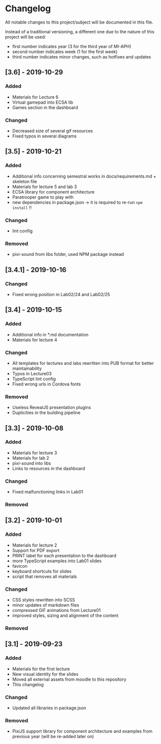 # Changelog
All notable changes to this project/subject will be documented in this file.

Instead of a traditional versioning, a different one due to the nature of this project will be used:

- first number indicates year (3 for the third year of MI-APH)
- second number indicates week (1 for the first week)
- third number indicates minor changes, such as hotfixes and updates

## [3.6] - 2019-10-29
### Added
- Materials for Lecture 6
- Virtual gamepad into ECSA lib
- Games section in the dashboard

### Changed
- Decreased size of several gif resources
- Fixed typos in several diagrams 


## [3.5] - 2019-10-21
### Added
- Additional info concerning semestral works in docs/requirements.md + skeleton file
- Materials for lecture 5 and lab 3
- ECSA library for component architecture
- Paratrooper game to play with
- new dependencies in package.json -> it is required to re-run `npm install` !!

### Changed
- lint config

### Removed
- pixi-sound from libs folder, used NPM package instead

## [3.4.1] - 2019-10-16
### Changed
- Fixed wrong position in Lab02/24 and Lab02/25

## [3.4] - 2019-10-15
### Added
- Additional info in *.md documentation
- Materials for lecture 4

### Changed
- All templates for lectures and labs rewritten into PUB format for better maintainability 
- Typos in Lecture03
- TypeScript lint config
- Fixed wrong urls in Cordova fonts

### Removed
- Useless RevealJS presentation plugins
- Duplicities in the building pipeline


## [3.3] - 2019-10-08
### Added
- Materials for lecture 3
- Materials for lab 2
- pixi-sound into libs
- Links to resources in the dashboard

### Changed
- Fixed malfunctioning links in Lab01

### Removed

## [3.2] - 2019-10-01
### Added
- Materials for lecture 2
- Support for PDF export
- PRINT label for each presentation to the dashboard
- more TypeScript examples into Lab01 slides
- favicon
- keyboard shortcuts for slides
- script that removes all materials

### Changed
- CSS styles rewritten into SCSS
- minor updates of markdown files
- compressed GIF animations from Lecture01
- improved styles, sizing and alignment of the content

### Removed


## [3.1] - 2019-09-23
### Added
- Materials for the first lecture
- New visual identity for the slides
- Moved all external assets from moodle to this repository
- This changelog

### Changed
- Updated all libraries in package.json

### Removed
- PixiJS support library for component architecture and examples from previous year (will be re-added later on)
